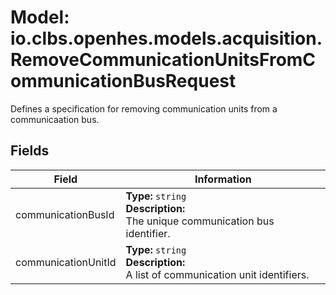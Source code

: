 # Model: io.clbs.openhes.models.acquisition.RemoveCommunicationUnitsFromCommunicationBusRequest

Defines a specification for removing communication units from a communicaation bus.

## Fields

| Field | Information |
| --- | --- |
| communicationBusId | <b>Type:</b> `string`<br><b>Description:</b><br>The unique communication bus identifier. |
| communicationUnitId | <b>Type:</b> `string`<br><b>Description:</b><br>A list of communication unit identifiers. |

